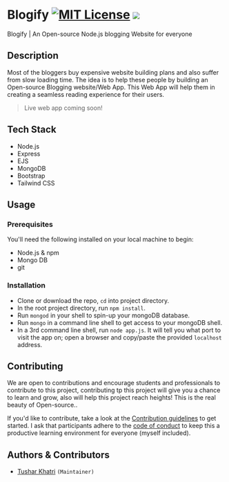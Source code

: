 # Blogify [![MIT License](https://img.shields.io/badge/License-MIT-green.svg)](https://choosealicense.com/licenses/mit/) [![](https://img.shields.io/badge/Node.js-v14.17.5-informational)](https://nodejs.org/gl/blog/release/v14.17.5/)
Blogify | An Open-source Node.js blogging Website for everyone 

## Description

Most of the bloggers buy expensive website building plans and also suffer from slow loading time. 
The idea is to help these people by building an Open-source Blogging website/Web App. This Web App will
help them in creating a seamless reading experience for their users.

> Live web app coming soon!

## Tech Stack

* Node.js
* Express
* EJS
* MongoDB
* Bootstrap
* Tailwind CSS

## Usage

### Prerequisites

You'll need the following installed on your local machine to begin:

* Node.js & npm
* Mongo DB
* git

### Installation

* Clone or download the repo, `cd` into project directory.
* In the root project directory, run `npm install`.
* Run `mongod` in your shell to spin-up your mongoDB database.
* Run `mongo` in a command line shell to get access to your mongoDB shell.
* In a 3rd command line shell, run `node app.js`. It will tell you what port to visit the app on; open a browser and copy/paste the provided `localhost` address.

## Contributing

We are open to contributions and encourage students and professionals to contribute to this project, contributing tp this project will give you a chance to learn and grow, also will help this project reach heights! This is the real beauty of Open-source..

If you'd like to contribute, take a look at the [Contribution guidelines](docs/CONTRIBUTING.md) to get started. I ask that participants adhere to the [code of conduct](docs/CODE_OF_CONDUCT.md) to keep this a productive learning environment for everyone (myself included).

## Authors & Contributors
* [Tushar Khatri](https://github.com/tusharkhatriofficial/) `(Maintainer)`


